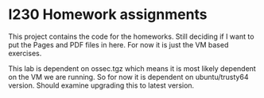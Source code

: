 # I230 Homework assignments
This project contains the code for the homeworks. Still deciding if I want to put the Pages and PDF files in here.
For now it is just the VM based exercises.

This lab is dependent on ossec.tgz which means it is most likely dependent on the VM we are running. So for now it is dependent on ubuntu/trusty64 version. Should examine upgrading this to latest version.

